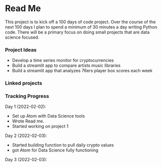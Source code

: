 

# Read Me

This project is to kick off a 100 days of code project. Over the course of the next 100 days I plan to spend a minimum of 30 minutes a day writing Python code. There will be a primary focus on doing small projects that are data science focused.


### Project Ideas

- Develop a time series monitor for cryptocurrencies
- Build a streamlit app to compare artists music libraries
- Build a streamlit app that analyzes 76ers player box scores each week

### Linked projects

### Tracking Progress

Day 1 (2022-02-02):
- Set up Atom with Data Science tools
- Wrote Read me.
- Started working on project 1

Day 2 (2022-02-03):
- Started building function to pull daily crypto values
- got Atom for Data Science fully functioning

Day 3 (2022-02-03):
